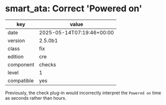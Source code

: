 [//]: # (werk v2)
# smart_ata: Correct 'Powered on'

key        | value
---------- | ---
date       | 2025-05-14T07:19:46+00:00
version    | 2.5.0b1
class      | fix
edition    | cre
component  | checks
level      | 1
compatible | yes

Previously, the check plug-in would incorrectly interpret the `Powered on` time as seconds rather than hours.
